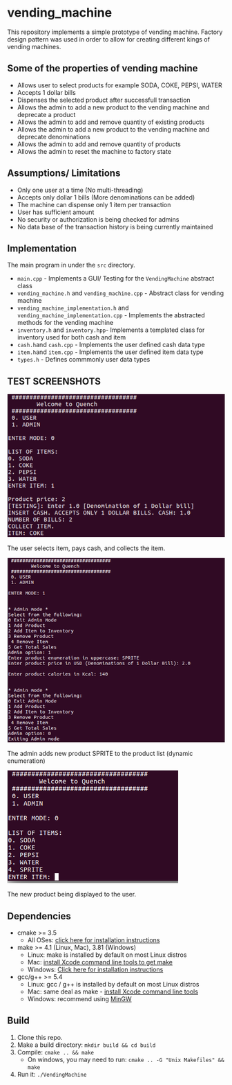 # vending_machine


This repository implements a simple prototype of vending machine. Factory design pattern was used in order to allow for creating different kings of vending machines.

## Some of the properties of vending machine

- Allows user to select products for example SODA, COKE, PEPSI, WATER
- Accepts 1 dollar bills
- Dispenses the selected product after successfull transaction
- Allows the admin to add a new product to the vending machine and deprecate a product
- Allows the admin to add and remove quantity of existing products
- Allows the admin to add a new product to the vending machine and deprecate denominations
- Allows the admin to add and remove quantity of products
- Allows the admin to reset the machine to factory state


## Assumptions/ Limitations
- Only one user at a time (No multi-threading)
- Accepts only dollar 1 bills (More denominations can be added)
- The machine can dispense only 1 item per transaction
- User has sufficient amount
- No security or authorization is being checked for admins
- No data base of the transaction history is being currently maintained


## Implementation

The main program in under the `src` directory.

- `main.cpp` - Implements a GUI/ Testing for the `VendingMachine` abstract class
- `vending_machine.h` and `vending_machine.cpp` - Abstract class for vending machine
- `vending_machine_implementation.h` and `vending_machine_implementation.cpp`  - Implements the abstracted methods for the vending machine
- `inventory.h` and `inventory.hpp`- Implements a templated class for inventory used for both cash and item
- `cash.h`and `cash.cpp` - Implements the user defined cash data type
- `item.h`and `item.cpp` - Implements the user defined item data type
- `types.h` - Defines commmonly user data types

## TEST SCREENSHOTS

![alt text](assets/test0.png "COLLECT ITEM")

The user selects item, pays cash, and collects the item.

![alt text](assets/test1.png "COLLECT ITEM")

The admin adds new product SPRITE to the product list (dynamic enumeration)

![alt text](assets/test2.png "COLLECT ITEM")

The new product being displayed to the user.

## Dependencies

* cmake >= 3.5
  * All OSes: [click here for installation instructions](https://cmake.org/install/)
* make >= 4.1 (Linux, Mac), 3.81 (Windows)
  * Linux: make is installed by default on most Linux distros
  * Mac: [install Xcode command line tools to get make](https://developer.apple.com/xcode/features/)
  * Windows: [Click here for installation instructions](http://gnuwin32.sourceforge.net/packages/make.htm)
* gcc/g++ >= 5.4
  * Linux: gcc / g++ is installed by default on most Linux distros
  * Mac: same deal as make - [install Xcode command line tools](https://developer.apple.com/xcode/features/)
  * Windows: recommend using [MinGW](http://www.mingw.org/)

## Build

1. Clone this repo.
2. Make a build directory: `mkdir build && cd build`
3. Compile: `cmake .. && make` 
   * On windows, you may need to run: `cmake .. -G "Unix Makefiles" && make`
4. Run it: `./VendingMachine `


